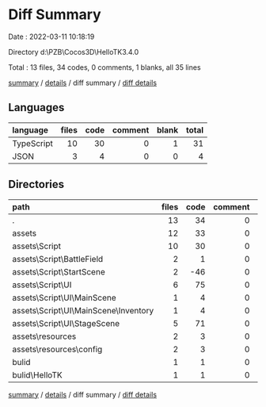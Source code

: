 # Diff Summary

Date : 2022-03-11 10:18:19

Directory d:\PZB\Cocos3D\HelloTK3.4.0

Total : 13 files,  34 codes, 0 comments, 1 blanks, all 35 lines

[summary](results.md) / [details](details.md) / diff summary / [diff details](diff-details.md)

## Languages
| language | files | code | comment | blank | total |
| :--- | ---: | ---: | ---: | ---: | ---: |
| TypeScript | 10 | 30 | 0 | 1 | 31 |
| JSON | 3 | 4 | 0 | 0 | 4 |

## Directories
| path | files | code | comment | blank | total |
| :--- | ---: | ---: | ---: | ---: | ---: |
| . | 13 | 34 | 0 | 1 | 35 |
| assets | 12 | 33 | 0 | 1 | 34 |
| assets\Script | 10 | 30 | 0 | 1 | 31 |
| assets\Script\BattleField | 2 | 1 | 0 | 0 | 1 |
| assets\Script\StartScene | 2 | -46 | 0 | -3 | -49 |
| assets\Script\UI | 6 | 75 | 0 | 4 | 79 |
| assets\Script\UI\MainScene | 1 | 4 | 0 | 1 | 5 |
| assets\Script\UI\MainScene\Inventory | 1 | 4 | 0 | 1 | 5 |
| assets\Script\UI\StageScene | 5 | 71 | 0 | 3 | 74 |
| assets\resources | 2 | 3 | 0 | 0 | 3 |
| assets\resources\config | 2 | 3 | 0 | 0 | 3 |
| bulid | 1 | 1 | 0 | 0 | 1 |
| bulid\HelloTK | 1 | 1 | 0 | 0 | 1 |

[summary](results.md) / [details](details.md) / diff summary / [diff details](diff-details.md)